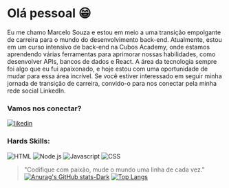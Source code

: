 # Olá pessoal 😁
Eu  me chamo Marcelo Souza e estou em meio a uma transição empolgante de carreira para o mundo do desenvolvimento back-end. Atualmente, estou em um curso intensivo de back-end na Cubos Academy, onde estamos aprendendo várias ferramentas para aprimorar nossas habilidades, como desenvolver APIs, bancos de dados e React. A área da tecnologia sempre foi algo que eu fui apaixonado, e hoje estou com uma oportunidade de mudar para essa área incrível. Se você estiver interessado em seguir minha jornada de transição de carreira, convido-o para nos conectar pela minha rede social LinkedIn.
### Vamos nos conectar?

[ ![likedin](https://img.shields.io/badge/LinkedIn-0077B5?style=for-the-badge&logo=linkedin&logoColor=white)](https://www.linkedin.com/in/marcelo-souza-652932180/)

### Hards Skills:
![HTML](https://img.shields.io/badge/HTML5-E34F26?style=for-the-badge&logo=html5&logoColor=white)
![Node.js](https://img.shields.io/badge/Node%20js-339933?style=for-the-badge&logo=nodedotjs&logoColor=white)
![Javascript](https://img.shields.io/badge/JavaScript-323330?style=for-the-badge&logo=javascript&logoColor=F7DF1E)
![CSS](https://img.shields.io/badge/CSS3-1572B6?style=for-the-badge&logo=css3&logoColor=white)
> "Codifique com paixão, mude o mundo uma linha de cada vez." 
[![Anurag's GitHub stats-Dark](https://github-readme-stats.vercel.app/api?username=Marcelo-dds&show_icons=true&theme=dark#gh-dark-mode-only)](https://github.com/Marcelo-dds/Marcelo-dds-)
[![Top Langs](https://github-readme-stats.vercel.app/api/top-langs/?username=Marcelo-dds)](https://github.com/Marcelo-dds/Marcelo-dds-)


